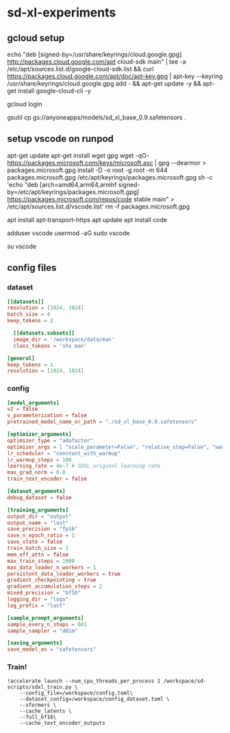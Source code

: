 # sd-xl-experiments

## gcloud setup

echo "deb [signed-by=/usr/share/keyrings/cloud.google.gpg] http://packages.cloud.google.com/apt cloud-sdk main" | tee -a /etc/apt/sources.list.d/google-cloud-sdk.list && curl https://packages.cloud.google.com/apt/doc/apt-key.gpg | apt-key --keyring /usr/share/keyrings/cloud.google.gpg  add - && apt-get update -y && apt-get install google-cloud-cli -y

gcloud login

gsutil cp gs://anyoneapps/models/sd_xl_base_0.9.safetensors .

## setup vscode on runpod

apt-get update
apt-get install wget gpg
wget -qO- https://packages.microsoft.com/keys/microsoft.asc | gpg --dearmor > packages.microsoft.gpg
install -D -o root -g root -m 644 packages.microsoft.gpg /etc/apt/keyrings/packages.microsoft.gpg
sh -c 'echo "deb [arch=amd64,arm64,armhf signed-by=/etc/apt/keyrings/packages.microsoft.gpg] https://packages.microsoft.com/repos/code stable main" > /etc/apt/sources.list.d/vscode.list'
rm -f packages.microsoft.gpg

apt install apt-transport-https
apt update
apt install code


adduser vscode
usermod -aG sudo vscode

su vscode


## config files
### dataset
```toml
[[datasets]]
resolution = [1024, 1024]
batch_size = 4
keep_tokens = 2

  [[datasets.subsets]]
  image_dir = '/workspace/data/man'
  class_tokens = 'shs man'

[general]
keep_tokens = 1
resolution = [1024, 1024]
```

### config
```toml
[model_arguments]
v2 = false
v_parameterization = false
pretrained_model_name_or_path = "./sd_xl_base_0.9.safetensors"

[optimizer_arguments]
optimizer_type = "adafactor"
optimizer_args = [ "scale_parameter=False", "relative_step=False", "warmup_init=False" ]
lr_scheduler = "constant_with_warmup"
lr_warmup_steps = 100
learning_rate = 4e-7 # SDXL original learning rate
max_grad_norm = 0.0
train_text_encoder = false

[dataset_arguments]
debug_dataset = false

[training_arguments]
output_dir = "output"
output_name = "last"
save_precision = "fp16"
save_n_epoch_ratio = 1
save_state = false
train_batch_size = 1
mem_eff_attn = false
max_train_steps = 1000
max_data_loader_n_workers = 1
persistent_data_loader_workers = true
gradient_checkpointing = true
gradient_accumulation_steps = 2
mixed_precision = "bf16"
logging_dir = "logs"
log_prefix = "last"

[sample_prompt_arguments]
sample_every_n_steps = 661
sample_sampler = "ddim"

[saving_arguments]
save_model_as = "safetensors"
```

### Train!
```
!accelerate launch --num_cpu_threads_per_process 1 /workspace/sd-scripts/sdxl_train.py \
    --config_file=/workspace/config.toml\
    --dataset_config=/workspace/config_dataset.toml \
    --xformers \
    --cache_latents \
    --full_bf16\
    --cache_text_encoder_outputs
```
